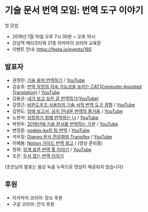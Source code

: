 기술 문서 번역 모임: 번역 도구 이야기
=====================================

첫 모임

  * 2019년 1월 10일 오후 7시 30분 ~ 오후 10시
  * 강남역 메리츠타워 21층 아카마이 코리아 교육장
  * 이벤트 안내: <https://festa.io/events/185>


## 발표자
 
  * 권정민: [기술 용어 번역하기](https://www.slideshare.net/cojette/ss-127740499) / [YouTube](https://www.youtube.com/watch?v=GELHl0yrbhc)
  * 김승호: [번역 작업의 지속 가능성을 높이는 CAT(Computer-Assisted Translation)](https://www.slideshare.net/mobile/raccoonyy/cat-127803275) / [YouTube](https://www.youtube.com/watch?v=NSAT3Gc0v2E)
  * 김용균: [내가 보고 싶은 글 번역하기(YouTube)](https://www.youtube.com/watch?v=z7IaVmxIxTM) 
  * 김영근: [비윈도우즈 사용자의 기술 서적 번역 도구 경험](https://www.slideshare.net/scarinet/ss-127745157) / [YouTube](https://www.youtube.com/watch?v=_j2R5nI3aXU)
  * 김현도: [장애 보고서, 공지 안내문 번역의 즐거움](https://github.com/lqez/TTCON/blob/master/201901/contents/ttcon-201901-kimhyundo.pdf) / [YouTube](https://www.youtube.com/watch?v=OE9njpy_JwE)
  * 노현석: [성장하기 위해 번역하는 나](https://speakerdeck.com/pluu/seongjanghagi-wihae-beonyeoghaneun-na) / [YouTube](https://www.youtube.com/watch?v=CSBLu12RDrc)
  * 박현우: [2019년에 기술 문서를 번역하는 기분](https://github.com/lqez/TTCON/blob/master/201901/contents/ttcon-201901-parkhyunwoo.pdf) / [YouTube](https://www.youtube.com/watch?v=0UGw60p7LfQ)
  * 변정훈: [nodejs-ko의 팀 번역](https://github.com/lqez/TTCON/blob/master/201901/contents/ttcon-201901-byunjeonghoon.pdf) / [YouTube](https://www.youtube.com/watch?v=EWs7gNVipWA)
  * 석우징: [Django 문서 한글화와 Transifex](https://1drv.ms/p/s!An2A3CAdfoIAkSD-CKJeYiku9cOg) / [YouTube](https://www.youtube.com/watch?v=_BhRQReF0R8)
  * 이해봄: [Notion 가이드 번역 회고](https://brunch.co.kr/@haebomi/27) / (영상 준비중)
  * 정희: [업계 표준 번역 툴 이야기](https://docs.google.com/presentation/d/1y79rvgIrkPRVjXX56I6j9TcTWd2eVru2lyOKRTfjrXk) / [YouTube](https://www.youtube.com/watch?v=ugVgzVkk1s8)
  * 조은: [두서 없는 번역 이야기](https://www.notion.so/d578b178d2d741249424b1dd4be9e1fb)

(조은님의 발표는 음성 녹음 누락으로 영상이 제공되지 않습니다)

## 후원

  * 아카마이 코리아: 장소 후원
  * 구글 코리아: 간식 후원

